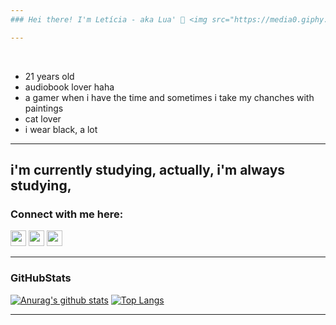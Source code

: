 ```yaml
---
### Hei there! I'm Letícia - aka Lua' 🌙 <img src="https://media0.giphy.com/media/ibqMHUs02zKFHq8ddL/source.gif" width="50">

---
```

<br />

- 21 years old 
- audiobook lover haha
- a gamer when i have the time and sometimes i take my chanches with paintings
- cat lover 
- i wear black, a lot
---

i'm currently studying, actually, i'm always studying, <p/>
---

### Connect with me here:

<p><a href="https://twitter.com/luaferrazk"><img src="https://img.shields.io/badge/twitter-%231DA1F2.svg?&style=for-the-badge&logo=twitter&logoColor=white" height=25></a> <a href="https://www.linkedin.com/in/let%C3%ADcia-ferraz-7399911b8/"><img src="https://img.shields.io/badge/linkedin-%230077B5.svg?&style=for-the-badge&logo=linkedin&logoColor=white" height=25></a> <a href="https://www.instagram.com/luaferrazk/"><img src="https://img.shields.io/badge/instagram-%23E4405F.svg?&style=for-the-badge&logo=instagram&logoColor=white" height=25></a></p>

---
### GitHubStats

[![Anurag's github stats](https://github-readme-stats.vercel.app/api?username=luaferraz&theme=dracula&show_icons=tue)](https://github.com/anuraghazra/github-readme-stats)
[![Top Langs](https://github-readme-stats.vercel.app/api/top-langs/?username=luaferraz&layout=compact&theme=dracula&show_icons=tue)](https://github.com/anuraghazra/github-readme-stats)


---
